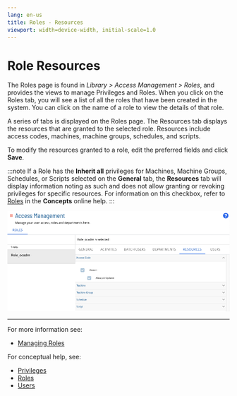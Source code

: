 ```yaml
---
lang: en-us
title: Roles - Resources
viewport: width=device-width, initial-scale=1.0
---
```


# Role Resources

The Roles page is found in _Library > Access Management > Roles_, and provides the views to manage Privileges and Roles. When you click on the Roles tab, you will see a list of all the roles that have been created in the system. You can click on the name of a role to view the details of that role.

A series of tabs is displayed on the Roles page. The Resources tab displays the resources that are granted to the selected role. Resources include access codes, machines, machine groups, schedules, and scripts.

To modify the resources granted to a role, edit the preferred fields and click **Save**.

:::note
If a Role has the **Inherit all** privileges for Machines, Machine Groups, Schedules, or Scripts selected on the **General** tab, the **Resources** tab will display information noting as such and does not allow granting or revoking privileges for specific resources. For information on this checkbox, refer to [Roles](../../../../../../../administration/roles.md) in the **Concepts** online help.
:::

![Role Resources](../../../../../../../Resources/Images/SM/Library/AccessManagement/roles-resources-tab.png 'Role Resources')

---

For more information see:

- [Managing Roles](../Managing-Roles-And-Privileges.md)

For conceptual help, see:

- [Privileges](../../../../../../../administration/privileges.md)
- [Roles](../../../../../../../administration/roles.md)
- [Users](../../../../../../../administration/user-accounts.md)
